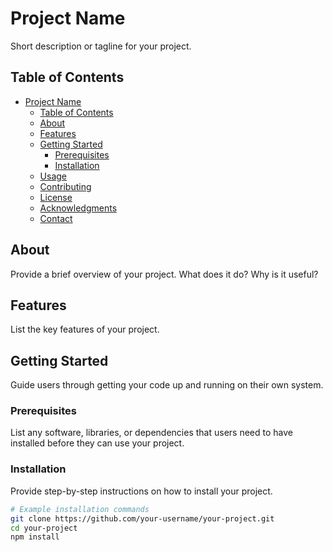 # Project Name

Short description or tagline for your project.

## Table of Contents

- [Project Name](#project-name)
  - [Table of Contents](#table-of-contents)
  - [About](#about)
  - [Features](#features)
  - [Getting Started](#getting-started)
    - [Prerequisites](#prerequisites)
    - [Installation](#installation)
  - [Usage](#usage)
  - [Contributing](#contributing)
  - [License](#license)
  - [Acknowledgments](#acknowledgments)
  - [Contact](#contact)

## About

Provide a brief overview of your project. What does it do? Why is it useful?

## Features

List the key features of your project.

## Getting Started

Guide users through getting your code up and running on their own system. 

### Prerequisites

List any software, libraries, or dependencies that users need to have installed before they can use your project.

### Installation

Provide step-by-step instructions on how to install your project.

```bash
# Example installation commands
git clone https://github.com/your-username/your-project.git
cd your-project
npm install

 
 
